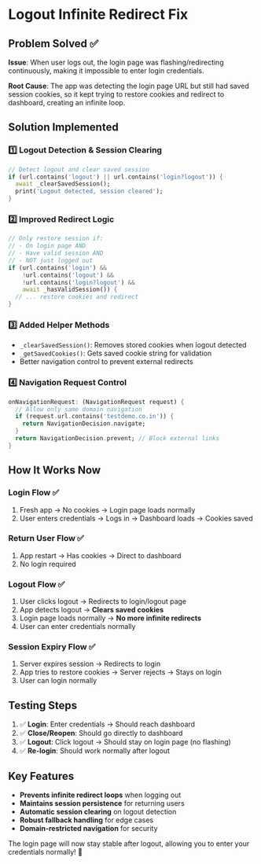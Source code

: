# Logout Infinite Redirect Fix

## Problem Solved ✅
**Issue**: When user logs out, the login page was flashing/redirecting continuously, making it impossible to enter login credentials.

**Root Cause**: The app was detecting the login page URL but still had saved session cookies, so it kept trying to restore cookies and redirect to dashboard, creating an infinite loop.

## Solution Implemented

### 1️⃣ **Logout Detection & Session Clearing**
```dart
// Detect logout and clear saved session
if (url.contains('logout') || url.contains('login?logout')) {
  await _clearSavedSession();
  print('Logout detected, session cleared');
}
```

### 2️⃣ **Improved Redirect Logic**
```dart
// Only restore session if:
// - On login page AND
// - Have valid session AND 
// - NOT just logged out
if (url.contains('login') && 
    !url.contains('logout') && 
    !url.contains('login?logout') &&
    await _hasValidSession()) {
  // ... restore cookies and redirect
}
```

### 3️⃣ **Added Helper Methods**
- `_clearSavedSession()`: Removes stored cookies when logout detected
- `_getSavedCookies()`: Gets saved cookie string for validation
- Better navigation control to prevent external redirects

### 4️⃣ **Navigation Request Control**
```dart
onNavigationRequest: (NavigationRequest request) {
  // Allow only same domain navigation
  if (request.url.contains('testdemo.co.in')) {
    return NavigationDecision.navigate;
  }
  return NavigationDecision.prevent; // Block external links
}
```

## How It Works Now

### **Login Flow** ✅
1. Fresh app → No cookies → Login page loads normally
2. User enters credentials → Logs in → Dashboard loads → Cookies saved

### **Return User Flow** ✅  
1. App restart → Has cookies → Direct to dashboard
2. No login required

### **Logout Flow** ✅
1. User clicks logout → Redirects to login/logout page
2. App detects logout → **Clears saved cookies** 
3. Login page loads normally → **No more infinite redirects**
4. User can enter credentials normally

### **Session Expiry Flow** ✅
1. Server expires session → Redirects to login
2. App tries to restore cookies → Server rejects → Stays on login
3. User can login normally

## Testing Steps

1. ✅ **Login**: Enter credentials → Should reach dashboard
2. ✅ **Close/Reopen**: Should go directly to dashboard  
3. ✅ **Logout**: Click logout → Should stay on login page (no flashing)
4. ✅ **Re-login**: Should work normally after logout

## Key Features

- **Prevents infinite redirect loops** when logging out
- **Maintains session persistence** for returning users
- **Automatic session clearing** on logout detection
- **Robust fallback handling** for edge cases
- **Domain-restricted navigation** for security

The login page will now stay stable after logout, allowing you to enter your credentials normally! 🎉